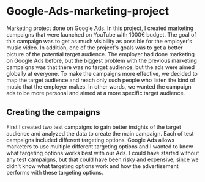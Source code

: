 # Google-Ads-marketing-project
Marketing project done on Google Ads. In this project, I created marketing campaigns that were launched on YouTube with 1000€ budget. 
The goal of this campaign was to get as much visibility as possible for the employer's music video. In addition, one of the project's goals was to get a better picture of the potential target audience. The employer had done marketing on Google Ads before, but the biggest problem with the previous marketing campaigns was that there was no target audience, but the ads were aimed globally at everyone. To make the campaigns more effective, we decided to map the target audience and reach only such people who listen the kind of music that the employer makes. In other words, we wanted the campaign ads to be more personal and aimed at a more specific target audience.

## Creating the campaigns

First I created two test campaigns to gain better insights of the target audience and analyzed the data to create the main campaign. Each of test campaigns included different targeting options. Google Ads allows marketers to use multiple different targeting options and I wanted to know what targeting options works best with our Ads. I could have started without any test campaigns, but that could have been risky and expensive, since we didn't know what targeting options work and how the advertisement performs with these targeting options. 

